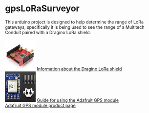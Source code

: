 # gpsLoRaSurveyor

This arduino project is designed to help determine the range of LoRa gateways,
specifically it is being used to see the range of a Multitech Conduit paired with a Dragino LoRa shield.<br><br>
<img src="draginoLoRaShield.jpg" alt="Dragino shield" height="100" width="100"> <a href="http://wiki.dragino.com/index.php?title=Lora_Shield">Information about the Dragino LoRa shield</a>
<br>
<img src="adafruitGps.jpg" alt="Adafruit GPS module" height="100" width="100"> <a href="https://learn.adafruit.com/adafruit-ultimate-gps/overview">Guide for using the Adafruit GPS module</a>
<br>
<a href="https://www.adafruit.com/product/746">Adafruit GPS module product page</a>
